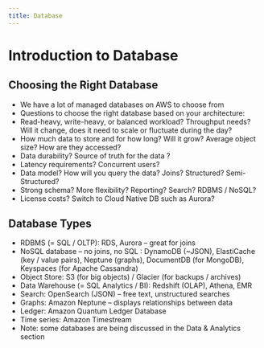 ```yaml
---
title: Database
---
```

# Introduction to Database
## Choosing the Right Database
- We have a lot of managed databases on AWS to choose from
- Questions to choose the right database based on your architecture:
- Read-heavy, write-heavy, or balanced workload? Throughput needs? Will it change, does it need to scale or fluctuate during the day?
- How much data to store and for how long? Will it grow? Average object size? How are they accessed?
- Data durability? Source of truth for the data ?
- Latency requirements? Concurrent users?
- Data model? How will you query the data? Joins? Structured? Semi-Structured?
- Strong schema? More flexibility? Reporting? Search? RDBMS / NoSQL?
- License costs? Switch to Cloud Native DB such as Aurora?

## Database Types
- RDBMS (= SQL / OLTP): RDS, Aurora – great for joins
- NoSQL database – no joins, no SQL : DynamoDB (~JSON), ElastiCache (key / value pairs), Neptune (graphs), DocumentDB (for MongoDB), Keyspaces (for Apache Cassandra)
- Object Store: S3 (for big objects) / Glacier (for backups / archives)
- Data Warehouse (= SQL Analytics / BI): Redshift (OLAP), Athena, EMR
- Search: OpenSearch (JSON) – free text, unstructured searches
- Graphs: Amazon Neptune – displays relationships between data
- Ledger: Amazon Quantum Ledger Database
- Time series: Amazon Timestream
- Note: some databases are being discussed in the Data & Analytics section

